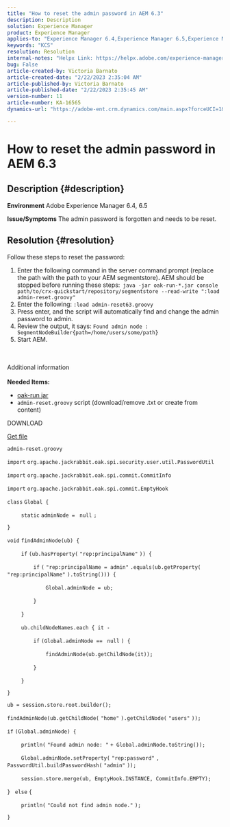 ```yaml
---
title: "How to reset the admin password in AEM 6.3"
description: Description
solution: Experience Manager
product: Experience Manager
applies-to: "Experience Manager 6.4,Experience Manager 6.5,Experience Manager"
keywords: "KCS"
resolution: Resolution
internal-notes: "Helpx Link: https://helpx.adobe.com/experience-manager/kb/How-to-reset-the-admin-password-in-AEM-6-3.html"
bug: False
article-created-by: Victoria Barnato
article-created-date: "2/22/2023 2:35:04 AM"
article-published-by: Victoria Barnato
article-published-date: "2/22/2023 2:35:45 AM"
version-number: 11
article-number: KA-16565
dynamics-url: "https://adobe-ent.crm.dynamics.com/main.aspx?forceUCI=1&pagetype=entityrecord&etn=knowledgearticle&id=f172ac7f-59b2-ed11-83fe-6045bd006b3d"

---
```

# How to reset the admin password in AEM 6.3

## Description {#description}

<b>Environment</b>
Adobe Experience Manager 6.4, 6.5


<b>Issue/Symptoms</b>
The admin password is forgotten and needs to be reset.


## Resolution {#resolution}


Follow these steps to reset the password:

1. Enter the following command in the server command prompt (replace the path with the path to your AEM segmentstore)<b>. </b>AEM should be stopped before running these steps:` java -jar oak-run-*.jar console path/to/crx-quickstart/repository/segmentstore --read-write ":load admin-reset.groovy"`
2. Enter the following: `:load admin-reset63.groovy`
3. Press enter, and the script will automatically find and change the admin password to admin.
4. Review the output, it says: `Found admin node : SegmentNodeBuilder{path=/home/users/some/path}`
5. Start AEM.

<br><br>Additional information<br><br>
<b>Needed Items:</b>

- [oak-run jar](http://repo1.maven.org/maven2/org/apache/jackrabbit/oak-run/)
- `admin-reset.groovy` script (download/remove .txt or create from content)


DOWNLOAD

[Get file](https://helpx.adobe.com/content/dam/help/en/experience-manager/kb/How-to-reset-the-admin-password-in-AEM-6-3/_jcr_content/main-pars/download_section/download-1/admin-reset_groovy.txt "admin-reset.groovy.txt")

`admin-reset.groovy`



`import` `org.apache.jackrabbit.oak.spi.security.user.util.PasswordUtil`

`import` `org.apache.jackrabbit.oak.spi.commit.CommitInfo`

`import` `org.apache.jackrabbit.oak.spi.commit.EmptyHook`



`class` `Global {`

`    ` `static` `adminNode = ` `null` `;`

`}`



`void` `findAdminNode(ub) {`

`    ` `if` `(ub.hasProperty(` `"rep:principalName"` `)) {`

`        ` `if` `(` `"rep:principalName = admin"` `.equals(ub.getProperty(` `"rep:principalName"` `).toString())) {`

`            ` `Global.adminNode = ub;`

`        ` `}`

`    ` `}`

`    ` `ub.childNodeNames.each { it -`

`        ` `if` `(Global.adminNode == ` `null` `) {`

`            ` `findAdminNode(ub.getChildNode(it));`

`        ` `}`

`    ` `}`

`}`



`ub = session.store.root.builder();`

`findAdminNode(ub.getChildNode(` `"home"` `).getChildNode(` `"users"` `));`



`if` `(Global.adminNode) {`

`    ` `println(` `"Found admin node: "` `+ Global.adminNode.toString());`

`    ` `Global.adminNode.setProperty(` `"rep:password"` `, PasswordUtil.buildPasswordHash(` `"admin"` `));`

`    ` `session.store.merge(ub, EmptyHook.INSTANCE, CommitInfo.EMPTY);`

`} ` `else` `{`

`    ` `println(` `"Could not find admin node."` `);`

`}`
